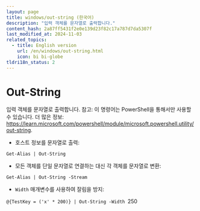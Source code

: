```yaml
---
layout: page
title: windows/out-string (한국어)
description: "입력 객체를 문자열로 출력합니다."
content_hash: 2a87ff5431f2e0e139d23f82c17a787d7da5307f
last_modified_at: 2024-11-03
related_topics:
  - title: English version
    url: /en/windows/out-string.html
    icon: bi bi-globe
tldri18n_status: 2
---
```

# Out-String

입력 객체를 문자열로 출력합니다.
참고: 이 명령어는 PowerShell을 통해서만 사용할 수 있습니다.
더 많은 정보: <https://learn.microsoft.com/powershell/module/microsoft.powershell.utility/out-string>.

- 호스트 정보를 문자열로 출력:

`Get-Alias | Out-String`

- 모든 객체를 단일 문자열로 연결하는 대신 각 객체를 문자열로 변환:

`Get-Alias | Out-String -Stream`

- `Width` 매개변수를 사용하여 잘림을 방지:

`@{TestKey = ('x' * 200)} | Out-String -Width `<span class="tldr-var badge badge-pill bg-dark-lm bg-white-dm text-white-lm text-dark-dm font-weight-bold">250</span>
